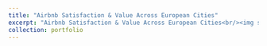 ```yaml
---
title: "Airbnb Satisfaction & Value Across European Cities"
excerpt: "Airbnb Satisfaction & Value Across European Cities<br/><img src='/images/myscientometricsApp.png'>"
collection: portfolio
---
```


